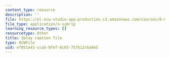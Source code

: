 ```yaml
---
content_type: resource
description: ''
file: https://ol-ocw-studio-app-production.s3.amazonaws.com/courses/8-01sc-classical-mechanics-fall-2016/ef051a41cca50fef6c65757b12c6a8e5_u_LAfG5uIpY.srt
file_type: application/x-subrip
learning_resource_types: []
resourcetype: Other
title: 3play caption file
type: OCWFile
uid: ef051a41-cca5-0fef-6c65-757b12c6a8e5
---
```

